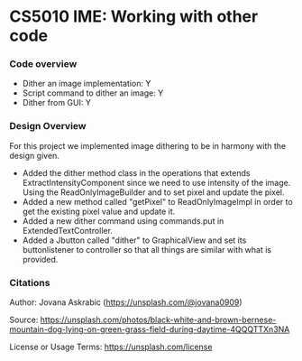 # CS5010 IME: Working with other code

### Code overview
- Dither an image implementation: Y
- Script command to dither an image: Y
- Dither from GUI: Y

### Design Overview

For this project we implemented image dithering to be in harmony with the design given.

- Added the dither method class in the operations that extends ExtractIntensityComponent since we need to use intensity of the 
  image. Using the ReadOnlyImageBuilder and to set pixel and update the pixel. 
- Added a new method called "getPixel" to ReadOnlyImageImpl in order to get the existing pixel value and update it.
- Added a new dither command using commands.put in ExtendedTextController.
- Added a Jbutton called "dither" to GraphicalView and set its buttonlistener to controller so that all things are similar with
  what is provided.


### Citations

Author: Jovana Askrabic (https://unsplash.com/@jovana0909)

Source: https://unsplash.com/photos/black-white-and-brown-bernese-mountain-dog-lying-on-green-grass-field-during-daytime-4QQQTTXn3NA

License or Usage Terms: https://unsplash.com/license
